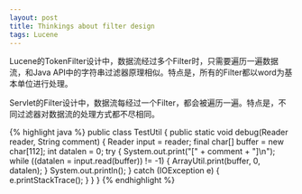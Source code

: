 ```yaml
---
layout: post
title: Thinkings about filter design
tags: Lucene
---
```


Lucene的TokenFilter设计中，数据流经过多个Filter时，只需要遍历一遍数据流，和Java API中的字符串过滤器原理相似。特点是，所有的Filter都以word为基本单位进行处理。

Servlet的Filter设计中，数据流每经过一个Filter，都会被遍历一遍。特点是，不同过滤器对数据流的处理方式都不尽相同。

{% highlight java %}
public class TestUtil {
	public static void debug(Reader reader, String comment) {
		Reader input = reader;
		final char[] buffer = new char[112];
		int datalen = 0;
		try {
			System.out.print("[" + comment + "]\n");
			while ((datalen = input.read(buffer)) != -1) {
				ArrayUtil.print(buffer, 0, datalen);
			}
			System.out.println();
		} catch (IOException e) {
			e.printStackTrace();
		}
	}
}
{% endhighlight %}